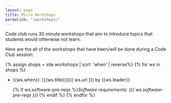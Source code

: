 ```yaml
---
layout: page
title: Micro Workshops
permalink: "/workshops/"
---
```


Code club runs 30 minute workshops that aim to introduce topics that students
would otherwise not learn.

Here are the all of the workshops that have been/will be done during a Code Club
session:

{% assign shops = site.workshops | sort: 'when' | reverse%}
{% for ws in shops %}
- {{ws.when}}: [{{ws.title}}]({{ ws.url }}) by {{ws.leader}}

  {% if ws.software-pre-reqs %}_Software requirements: ({{ ws.software-pre-reqs }})_ {% endif %}
{% endfor %}
